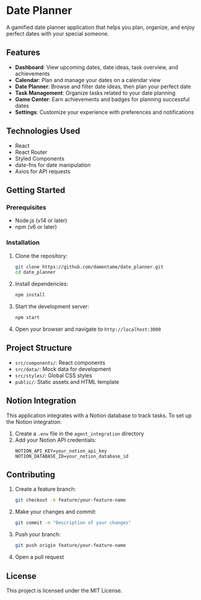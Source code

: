 # Date Planner

A gamified date planner application that helps you plan, organize, and enjoy perfect dates with your special someone.

## Features

- **Dashboard**: View upcoming dates, date ideas, task overview, and achievements
- **Calendar**: Plan and manage your dates on a calendar view
- **Date Planner**: Browse and filter date ideas, then plan your perfect date
- **Task Management**: Organize tasks related to your date planning
- **Game Center**: Earn achievements and badges for planning successful dates
- **Settings**: Customize your experience with preferences and notifications

## Technologies Used

- React
- React Router
- Styled Components
- date-fns for date manipulation
- Axios for API requests

## Getting Started

### Prerequisites

- Node.js (v14 or later)
- npm (v6 or later)

### Installation

1. Clone the repository:
   ```bash
   git clone https://github.com/damentame/date_planner.git
   cd date_planner
   ```

2. Install dependencies:
   ```bash
   npm install
   ```

3. Start the development server:
   ```bash
   npm start
   ```

4. Open your browser and navigate to `http://localhost:3000`

## Project Structure

- `src/components/`: React components
- `src/data/`: Mock data for development
- `src/styles/`: Global CSS styles
- `public/`: Static assets and HTML template

## Notion Integration

This application integrates with a Notion database to track tasks. To set up the Notion integration:

1. Create a `.env` file in the `agent_integration` directory
2. Add your Notion API credentials:
   ```
   NOTION_API_KEY=your_notion_api_key
   NOTION_DATABASE_ID=your_notion_database_id
   ```

## Contributing

1. Create a feature branch:
   ```bash
   git checkout -b feature/your-feature-name
   ```

2. Make your changes and commit:
   ```bash
   git commit -m "Description of your changes"
   ```

3. Push your branch:
   ```bash
   git push origin feature/your-feature-name
   ```

4. Open a pull request

## License

This project is licensed under the MIT License.